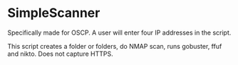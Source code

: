 # SimpleScanner

Specifically made for OSCP.  A user will enter four IP addresses in the script. 

This script creates a folder or folders, do NMAP scan, runs gobuster, ffuf and nikto.  Does not capture HTTPS.

 
